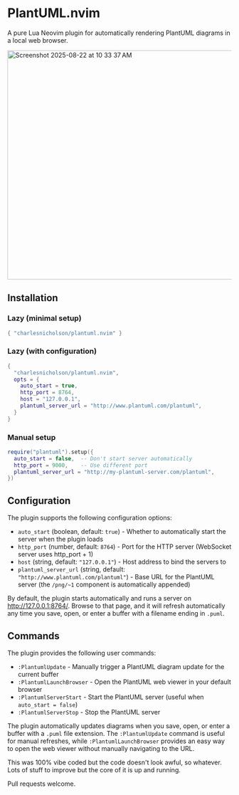 # PlantUML.nvim
A pure Lua Neovim plugin for automatically rendering PlantUML diagrams in a local web browser.

<img width="646" height="515" alt="Screenshot 2025-08-22 at 10 33 37 AM" src="https://github.com/user-attachments/assets/25205bb6-267a-485d-8558-a53a7f5d7a39" />

## Installation

### Lazy (minimal setup)
```lua
{ "charlesnicholson/plantuml.nvim" }
```

### Lazy (with configuration)
```lua
{
  "charlesnicholson/plantuml.nvim",
  opts = {
    auto_start = true,
    http_port = 8764,
    host = "127.0.0.1",
    plantuml_server_url = "http://www.plantuml.com/plantuml",
  }
}
```

### Manual setup
```lua
require("plantuml").setup({
  auto_start = false,  -- Don't start server automatically
  http_port = 9000,    -- Use different port
  plantuml_server_url = "http://my-plantuml-server.com/plantuml",
})
```

## Configuration

The plugin supports the following configuration options:

- `auto_start` (boolean, default: `true`) - Whether to automatically start the server when the plugin loads
- `http_port` (number, default: `8764`) - Port for the HTTP server (WebSocket server uses http_port + 1)
- `host` (string, default: `"127.0.0.1"`) - Host address to bind the servers to
- `plantuml_server_url` (string, default: `"http://www.plantuml.com/plantuml"`) - Base URL for the PlantUML server (the `/png/~1` component is automatically appended)

By default, the plugin starts automatically and runs a server on http://127.0.0.1:8764/. Browse to that page, and it will refresh automatically any time you save, open, or enter a buffer with a filename ending in `.puml`.

## Commands

The plugin provides the following user commands:

- `:PlantumlUpdate` - Manually trigger a PlantUML diagram update for the current buffer
- `:PlantumlLaunchBrowser` - Open the PlantUML web viewer in your default browser
- `:PlantumlServerStart` - Start the PlantUML server (useful when `auto_start = false`)
- `:PlantumlServerStop` - Stop the PlantUML server

The plugin automatically updates diagrams when you save, open, or enter a buffer with a `.puml` file extension. The `:PlantumlUpdate` command is useful for manual refreshes, while `:PlantumlLaunchBrowser` provides an easy way to open the web viewer without manually navigating to the URL.

This was 100% vibe coded but the code doesn't look awful, so whatever. Lots of stuff to improve but the core of it is up and running.

Pull requests welcome.
